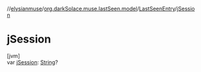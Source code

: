 //[elysianmuse](../../../index.md)/[org.darkSolace.muse.lastSeen.model](../index.md)/[LastSeenEntry](index.md)/[jSession](j-session.md)

# jSession

[jvm]\
var [jSession](j-session.md): [String](https://kotlinlang.org/api/latest/jvm/stdlib/kotlin/-string/index.html)?
